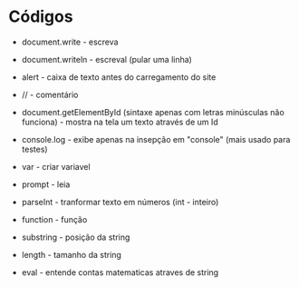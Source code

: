 # Códigos
- document.write - escreva

- document.writeln - escreval (pular uma linha)

- alert - caixa de texto antes do carregamento do site

- // - comentário

- document.getElementById (sintaxe apenas com letras minúsculas não funciona) - mostra na tela um texto através de um Id 

- console.log - exibe apenas na insepção em "console" (mais usado para testes)

- var - criar variavel

- prompt - leia

- parseInt - tranformar texto em números (int - inteiro)

- function - função

- substring - posição da string

- length - tamanho da string

- eval - entende contas matematicas atraves de string

